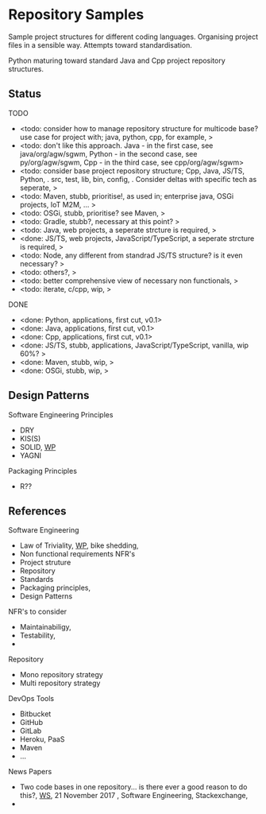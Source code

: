 # Repository Samples

Sample project structures for different coding languages. Organising project files in a sensible way. Attempts toward standardisation.

Python maturing toward standard Java and Cpp project repository structures.

## Status

TODO
* <todo: consider how to manage repository structure for multicode base? use case for project with; java, python, cpp, for example,  >
* <todo: don't like this approach. Java - in the first case, see java/org/agw/sgwm, Python - in the second case, see py/org/agw/sgwm, Cpp - in the third case, see cpp/org/agw/sgwm> 
* <todo: consider base project repository structure; Cpp, Java, JS/TS, Python, . src, test, lib, bin, config, . Consider deltas with specific tech as seperate, >
* <todo: Maven, stubb, prioritise!, as used in; enterprise java, OSGi projects, IoT M2M, ... >
* <todo: OSGi, stubb, prioritise? see Maven, >
* <todo: Gradle, stubb?, necessary at this point? >
* <todo: Java, web projects, a seperate strcture is required, >
* <done: JS/TS, web projects, JavaScript/TypeScript, a seperate strcture is required, >
* <todo: Node, any different from standrad JS/TS structure? is it even necessary? >
* <todo: others?, >
* <todo: better comprehensive view of necessary non functionals, >
* <todo: iterate, c/cpp, wip, >

DONE
* <done: Python, applications, first cut, v0.1>
* <done: Java, applications, first cut, v0.1>
* <done: Cpp, applications, first cut, v0.1>
* <done: JS/TS, stubb, applications, JavaScript/TypeScript, vanilla, wip 60%? >
* <done: Maven, stubb, wip, >
* <done: OSGi, stubb, wip, >

## Design Patterns

Software Engineering Principles 
* DRY
* KIS(S)
* SOLID, [WP](https://en.wikipedia.org/wiki/SOLID)
* YAGNI

Packaging Principles
* R??

## References

Software Engineering 
* Law of Triviality, [WP](https://en.wikipedia.org/wiki/Law_of_triviality), bike shedding, 
* Non functional requirements NFR's
* Project struture
* Repository
* Standards
* Packaging principles,
* Design Patterns 

NFR's to consider
* Maintainabiligy, 
* Testability, 
* 

Repository
* Mono repository strategy
* Multi repository strategy

DevOps Tools
* Bitbucket
* GitHub
* GitLab
* Heroku,  PaaS
* Maven
* ...

News Papers
* Two code bases in one repository... is there ever a good reason to do this?, [WS](https://softwareengineering.stackexchange.com/questions/361048/two-code-bases-in-one-repository-is-there-ever-a-good-reason-to-do-this), 21 November 2017 , Software Engineering, Stackexchange,
* 
